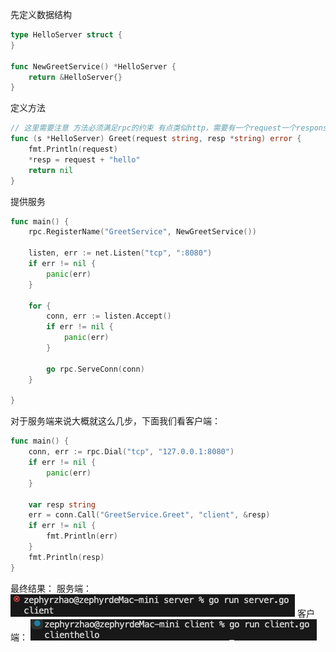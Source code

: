 先定义数据结构
```go
type HelloServer struct {
}

func NewGreetService() *HelloServer {
	return &HelloServer{}
}
```

定义方法
```go
// 这里需要注意 方法必须满足rpc的约束 有点类似http，需要有一个request一个response 
func (s *HelloServer) Greet(request string, resp *string) error {
	fmt.Println(request)
	*resp = request + "hello"
	return nil
}
```

提供服务
```go
func main() {
	rpc.RegisterName("GreetService", NewGreetService())

	listen, err := net.Listen("tcp", ":8080")
	if err != nil {
		panic(err)
	}

	for {
		conn, err := listen.Accept()
		if err != nil {
			panic(err)
		}

		go rpc.ServeConn(conn)
	}

}
```

对于服务端来说大概就这么几步，下面我们看客户端：
```go
func main() {
	conn, err := rpc.Dial("tcp", "127.0.0.1:8080")
	if err != nil {
		panic(err)
	}

	var resp string
	err = conn.Call("GreetService.Greet", "client", &resp)
	if err != nil {
		fmt.Println(err)
	}
	fmt.Println(resp)
}
```

最终结果：
服务端：
![服务端](image.png)
客户端：
![客户端](image-1.png)